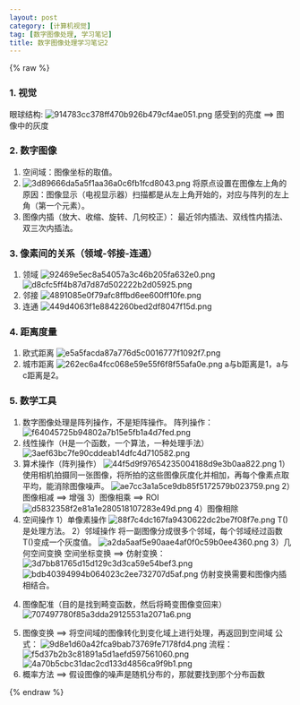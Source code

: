 ```yaml
---
layout: post
category: [计算机视觉]
tag: [数字图像处理, 学习笔记]
title: 数字图像处理学习笔记2
---
```

{% raw %}

### 1. 视觉
眼球结构:
![914783cc378ff470b926b479cf4ae051.png](/assets/images/image-processing-study-note/Image14.png)
感受到的亮度 ==> 图像中的灰度
### 2. 数字图像
1. 空间域：图像坐标的取值。
2. ![3d89666da5a5f1aa36a0c6fb1fcd8043.png](/assets/images/image-processing-study-note/Image15.png)
将原点设置在图像左上角的原因：图像显示（电视显示器）扫描都是从左上角开始的，对应与阵列的左上角（第一个元素）。
3. 图像内插（放大、收缩、旋转、几何校正）：
最近邻内插法、双线性内插法、双三次内插法。
### 3. 像素间的关系（领域-邻接-连通）
1. 领域
![92469e5ec8a54057a3c46b205fa632e0.png](/assets/images/image-processing-study-note/Image16.png)
![d8cfc5ff4b87d7d87d502222b2d05925.png](/assets/images/image-processing-study-note/Image17.png)
2. 邻接
![4891085e0f79afc8ffbd6ee600ff10fe.png](/assets/images/image-processing-study-note/Image18.png)
3. 连通
![449d4063f1e8842260bed2df8047f15d.png](/assets/images/image-processing-study-note/Image19.png)
### 4. 距离度量
1. 欧式距离
![e5a5facda87a776d5c0016777f1092f7.png](/assets/images/image-processing-study-note/Image20.png)
2. 城市距离
![262ec6a4fcc068e59e55f6f8f55afa0e.png](/assets/images/image-processing-study-note/Image21.png)
a与b距离是1，a与c距离是2。
### 5. 数学工具
1. 数字图像处理是阵列操作，不是矩阵操作。
阵列操作：
![f64045725b94802a7b15e5fb1a4d7fed.png](/assets/images/image-processing-study-note/Image22.png)
2. 线性操作（H是一个函数，一个算法，一种处理手法）
![3aef63bc7fe90cddeab14dfc4d710582.png](/assets/images/image-processing-study-note/Image23.png)
3. 算术操作（阵列操作）
![44f5d9f97654235004188d9e3b0aa822.png](/assets/images/image-processing-study-note/Image24.png)
1）使用相机拍摄同一张图像，将所拍的这些图像灰度化并相加，再每个像素点取平均，能消除图像噪声。
![ae7cc3a1a5ce9db85f5172579b023759.png](/assets/images/image-processing-study-note/Image25.png)
2）图像相减 ==> 增强
3）图像相乘 ==> ROI
![d5832358f2e81a1e280518107283e49d.png](/assets/images/image-processing-study-note/Image26.png)
4）图像相除
4. 空间操作
1）单像素操作
![88f7c4dc167fa9430622dc2be7f08f7e.png](/assets/images/image-processing-study-note/Image27.png)
T()是处理方法。
2）邻域操作
将一副图像分成很多个邻域，每个邻域经过函数T()变成一个灰度值。
![a2da5aaf5e90aae4af0f0c59b0ee4360.png](/assets/images/image-processing-study-note/Image28.png)
3）几何空间变换
空间坐标变换 ==> 仿射变换：
![3d7bb81765d15d129c3d3ca59e54bef3.png](/assets/images/image-processing-study-note/Image29.png)
![bdb40394994b064023c2ee732707d5af.png](/assets/images/image-processing-study-note/Image30.png)
仿射变换需要和图像内插相结合。
4) 图像配准（目的是找到畸变函数，然后将畸变图像变回来）
![707497780f85a3dda29125531a2071a6.png](/assets/images/image-processing-study-note/Image31.png)
5. 图像变换 ==> 将空间域的图像转化到变化域上进行处理，再返回到空间域
公式：
![9d8e1d60a42fca9bab73769fe7178fd4.png](/assets/images/image-processing-study-note/Image32.png)
流程：
![f5d37b2b3c81891a5d1aefd597561060.png](/assets/images/image-processing-study-note/Image33.png)
![4a70b5cbc31dac2cd133d4856ca9f9b1.png](/assets/images/image-processing-study-note/Image34.png)
6. 概率方法 ==> 假设图像的噪声是随机分布的，那就要找到那个分布函数

{% endraw %}  